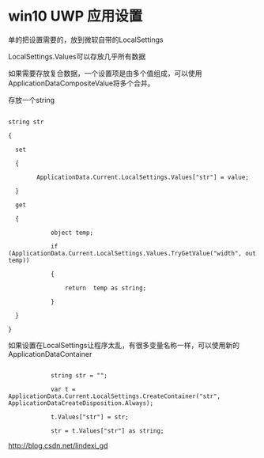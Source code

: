 # win10 UWP 应用设置

<!--more-->

单的把设置需要的，放到微软自带的LocalSettings

LocalSettings.Values可以存放几乎所有数据

如果需要存放复合数据，一个设置项是由多个值组成，可以使用ApplicationDataCompositeValue将多个合并。

存放一个string

```

string str

{

  set

  {

        ApplicationData.Current.LocalSettings.Values["str"] = value;

  }

  get

  {

            object temp;

            if (ApplicationData.Current.LocalSettings.Values.TryGetValue("width", out temp))

            {

                return  temp as string;

            }

  }

}

```

如果设置在LocalSettings让程序太乱，有很多变量名称一样，可以使用新的ApplicationDataContainer

```

            string str = "";

            var t = ApplicationData.Current.LocalSettings.CreateContainer("str", ApplicationDataCreateDisposition.Always);

            t.Values["str"] = str;

            str = t.Values["str"] as string;

```

http://blog.csdn.net/lindexi_gd